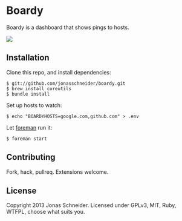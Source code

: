 # Boardy
Boardy is a dashboard that shows pings to hosts.

![](http://puu.sh/21Bwq)

## Installation
Clone this repo, and install dependencies:

    $ git://github.com/jonasschneider/boardy.git
    $ brew install coreutils
    $ bundle install

Set up hosts to watch:

    $ echo "BOARDYHOSTS=google.com,github.com" > .env

Let [foreman](https://github.com/ddollar/foreman) run it:

    $ foreman start

## Contributing
Fork, hack, pullreq. Extensions welcome.

## License
Copyright 2013 Jonas Schneider. Licensed under GPLv3, MIT, Ruby, WTFPL, choose what suits you.
